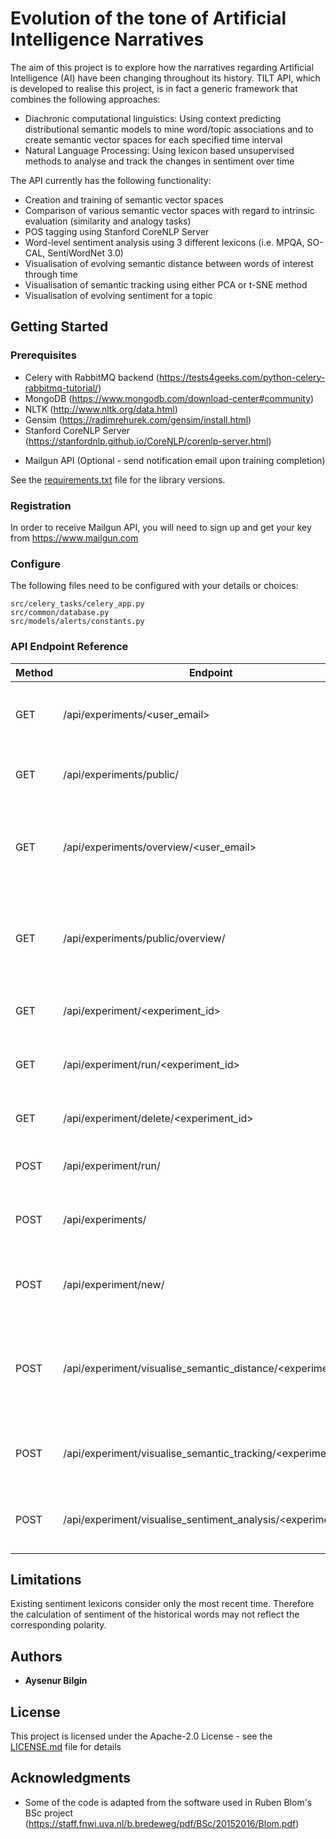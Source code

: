# Evolution of the tone of Artificial Intelligence Narratives

The aim of this project is to explore how the narratives regarding Artificial Intelligence (AI) have been changing throughout its history.
TILT API, which is developed to realise this project, is in fact a generic framework that combines the following approaches:
- Diachronic computational linguistics: Using context predicting distributional semantic models to mine word/topic associations and to create semantic vector spaces for each specified time interval
- Natural Language Processing: Using lexicon based unsupervised methods to analyse and track the changes in sentiment over time

The API currently has the following functionality:
- Creation and training of semantic vector spaces
- Comparison of various semantic vector spaces with regard to intrinsic evaluation (similarity and analogy tasks)
- POS tagging using Stanford CoreNLP Server
- Word-level sentiment analysis using 3 different lexicons (i.e. MPQA, SO-CAL, SentiWordNet 3.0)
- Visualisation of evolving semantic distance between words of interest through time
- Visualisation of semantic tracking using either PCA or t-SNE method
- Visualisation of evolving sentiment for a topic

## Getting Started

### Prerequisites

* Celery with RabbitMQ backend (https://tests4geeks.com/python-celery-rabbitmq-tutorial/)
* MongoDB (https://www.mongodb.com/download-center#community)
* NLTK (http://www.nltk.org/data.html)
* Gensim (https://radimrehurek.com/gensim/install.html)
* Stanford CoreNLP Server (https://stanfordnlp.github.io/CoreNLP/corenlp-server.html)
+ Mailgun API (Optional - send notification email upon training completion)

See the [requirements.txt](requirements.txt) file for the library versions.

### Registration
In order to receive  Mailgun API, you will need to sign up and get your key from https://www.mailgun.com

### Configure

The following files need to be configured with your details or choices:

```
src/celery_tasks/celery_app.py
src/common/database.py
src/models/alerts/constants.py
```

### API Endpoint Reference

| Method | Endpoint | Usage | Returns | Example Request Body (JSON) |
| --- | --- |  --- |  --- | --- |
| GET | /api/experiments/<user_email> | Get experiments created using the *user_email* | User experiments (JSON) | - |
| GET | /api/experiments/public/ | Get experiments created publicly | Public experiments (JSON) | - |
| GET | /api/experiments/overview/<user_email> | Compare experiments created using the *user_email* | Components of Bokeh plot (HeatMap) to be embedded (JSON) | - |
| GET | /api/experiments/public/overview/ | Compare experiments created publicly | Components of Bokeh plot (HeatMap) to be embedded (JSON) | - |
| GET | /api/experiment/<experiment_id> | Get experiment having *experiment_id* | Experiment details (JSON) | - |
| GET | /api/experiment/run/<experiment_id> | Run experiment having *experiment_id* | Status information (Plain text) | - |
| GET | /api/experiment/delete/<experiment_id> | Delete experiment having *experiment_id* | Status information (Plain text) | - |
| POST | /api/experiment/run/ | Run experiment | Status information (Plain text) | ```{ "experimentId" : "a6a47948ef0a438bbb3db96ec9df7696"}``` |
| POST | /api/experiments/ | Get experiments created using the *user_email* | User experiments (JSON)  | ```{"userEmail" : "user@email.com"}``` |
| POST | /api/experiment/new/ | Configure and create experiment | Status information (Plain text) | ``` { "userEmail" : "user@email.com", "form" : [ { "experiment_display_title" : "Experiment title", "online_flag" : true, "training_algorithm" : "SGHS" } ] } ``` |
| POST | /api/experiment/visualise_semantic_distance/<experiment_id> | Visualise evolution of semantic distance between a keyword and aspects of interest | Components of Bokeh plot to be embedded (JSON) | ``` {"form" : [ { "keyword" : "artificial intelligence", "num_neighbours" : 10, "aspect_list[]" : ["military", "jobs", "transport", "efficiency"] } ] } ``` |
| POST | /api/experiment/visualise_semantic_tracking/<experiment_id> | Run experiment having *experiment_id* | Components of Bokeh plot to be embedded (JSON) | ``` { "form" : [ { "keyword" : "artificial intelligence", "num_neighbours" : 10, "visualisation_alg" : "pca" } ] } ``` |
| POST | /api/experiment/visualise_sentiment_analysis/<experiment_id> | Delete experiment having *experiment_id* | Components of Bokeh plot to be embedded (JSON) | ``` {"form" : [ { "keyword" : "artificial intelligence", "num_neighbours" : 10, "sentiment_lexicon" : "SO-CAL" } ] } ``` |

## Limitations

Existing sentiment lexicons consider only the most recent time. Therefore the calculation of sentiment of the historical words may not reflect the corresponding polarity.

## Authors

* **Aysenur Bilgin**

## License

This project is licensed under the Apache-2.0 License - see the [LICENSE.md](LICENSE.md) file for details

## Acknowledgments

* Some of the code is adapted from the software used in Ruben Blom's BSc project (https://staff.fnwi.uva.nl/b.bredeweg/pdf/BSc/20152016/Blom.pdf)



